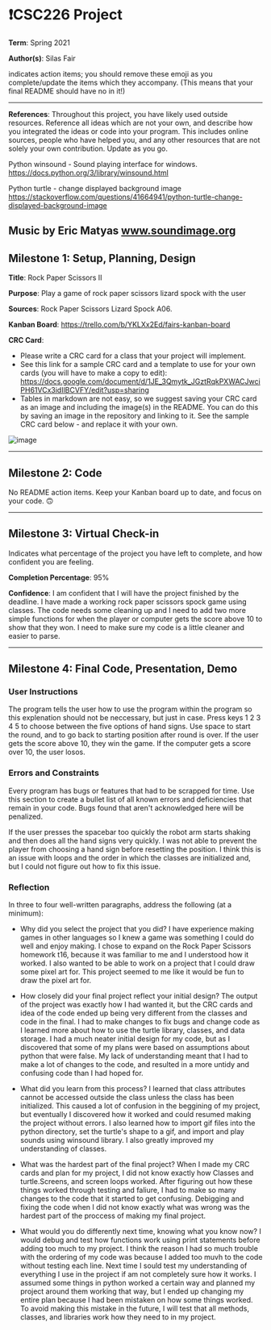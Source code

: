 # ❗CSC226 Project

**Term**: Spring 2021

**Author(s)**: Silas Fair

indicates action items; you should remove these emoji as you complete/update the items which they accompany. (This means that your final README should have no in it!)

---

**References**: 
Throughout this project, you have likely used outside resources. Reference all ideas which are not your own, and describe how you integrated the ideas or code into your program. This includes online sources, people who have helped you, and any other resources that are not solely your own contribution. Update as you go.

Python winsound - Sound playing interface for windows.
https://docs.python.org/3/library/winsound.html

Python turtle - change displayed background image
https://stackoverflow.com/questions/41664941/python-turtle-change-displayed-background-image

Music by Eric Matyas
www.soundimage.org
---

## Milestone 1: Setup, Planning, Design

**Title**: Rock Paper Scissors II

**Purpose**: Play a game of rock paper scissors lizard spock with the user

**Sources**:  Rock Paper Scissors Lizard Spock A06.

**Kanban Board**: https://trello.com/b/YKLXx2Ed/fairs-kanban-board

**CRC Card**:
  - Please write a CRC card for a class that your project will implement.
  - See this link for a sample CRC card and a template to
  use for your own cards (you will have to make a copy to edit): https://docs.google.com/document/d/1JE_3Qmytk_JGztRqkPXWACJwciPH61VCx3idIlBCVFY/edit?usp=sharing
  - Tables in markdown are not easy, so we suggest saving your CRC card
  as an image and including the image(s) in the README. You can do this
  by saving an image in the repository and linking to it. See the sample CRC card below - and replace it with your own.
  
![image](https://user-images.githubusercontent.com/78548914/110878955-20b95480-82aa-11eb-8629-b97a63d7e4f9.png)


---

## Milestone 2: Code

No README action items. Keep your Kanban board up to date, and focus on your code. 🙃

---

## Milestone 3: Virtual Check-in

Indicates what percentage of the project you have left to complete, and how confident you are feeling. 

**Completion Percentage**: 95%

**Confidence**: I am confident that I will have the project finished by the deadline. I have made a working rock paper scissors spock game using classes. The code needs some cleaning up and I need to add two more simple functions for when the player or computer gets the score above 10 to show that they won. I need to make sure my code is a little cleaner and easier to parse.

---

## Milestone 4: Final Code, Presentation, Demo

### User Instructions
The program tells the user how to use the program within the program so this explenation should not be neccessary, but just in case. 
Press keys 1 2 3 4 5 to choose between the five options of hand signs. 
Use space to start the round, and to go back to starting position after round is over.
If the user gets the score above 10, they win the game. If the computer gets a score over 10, the user losos.
 

### Errors and Constraints
Every program has bugs or features that had to be scrapped for time. Use this section to create a bullet list of all known errors and deficiencies that remain in your code. Bugs found that aren't acknowledged here will be penalized.

 If the user presses the spacebar too quickly the robot arm starts shaking and then does all the hand signs very quickly.
 I was not able to prevent the player from choosing a hand sign before resetting the position. I think this is an issue with loops and the order in which the classes are initialized and, but I could not figure out how to fix this issue.

### Reflection
In three to four well-written paragraphs, address the following (at a minimum):

- Why did you select the project that you did?
  I have experience making games in other languages so I knew a game was something I could do well and enjoy making. I chose to expand on the Rock Paper Scissors homework t16, because it was familiar to me and I understood how it worked. I also wanted to be able to work on a project that I could draw some pixel art for. This project seemed to me like it would be fun to draw the pixel art for. 
  
- How closely did your final project reflect your initial design?
  The output of the project was exactly how I had wanted it, but the CRC cards and idea of the code ended up being very different from the classes and code in the final. I had to make changes to fix bugs and change code as I learned more about how to use the turtle library, classes, and data storage. I had a much neater initial design for my code, but as I discovered that some of my plans were based on assumptions about python that were false. My lack of understanding meant that I had to make a lot of changes to the code, and resulted in a more untidy and confusing code than I had hoped for.
  
- What did you learn from this process?
  I learned that class attributes cannot be accessed outside the class unless the class has been initialized. This caused a lot of confusion in the beggining of my project, but eventually I discovered how it worked and could resumed making the project without errors. I also learned how to import gif files into the python directory, set the turtle's shape to a gif, and import and play sounds using winsound library. I also greatly improved my understanding of classes.
  
- What was the hardest part of the final project?
  When I made my CRC cards and plan for my project, I did not know exactly how Classes and turtle.Screens, and screen loops worked. After figuring out how these things worked through testing and faliure, I had to make so many changes to the code that it started to get confusing. Debigging and fixing the code when I did not know exactly what was wrong was the hardest part of the proccess of making my final project.
  
- What would you do differently next time, knowing what you know now?
  I would debug and test how functions work using print statements before adding too much to my project. I think the reason I had so much trouble with the ordering of my code was because I added too muvh to the code without testing each line. Next time I sould test my understanding of everything I use in the project if am not completely sure how it works. I assumed some things in python worked a certain way and planned my project around them working that way, but I ended up changing my entire plan because I had been mistaken on how some things worked. To avoid making this mistake in the future, I will test that all methods, classes, and libraries work how they need to in my project.
